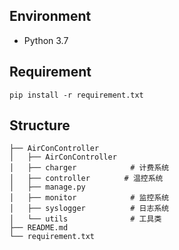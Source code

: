 ## Environment

* Python 3.7

## Requirement

`pip install -r requirement.txt`

## Structure

```
├── AirConController
│   ├── AirConController
│   ├── charger            # 计费系统
│   ├── controller　　　　 # 温控系统
│   ├── manage.py
│   ├── monitor            # 监控系统
│   ├── syslogger          # 日志系统
│   └── utils              # 工具类
├── README.md
└── requirement.txt
```

